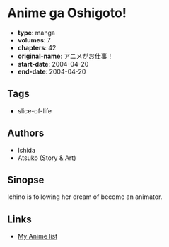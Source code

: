 # Anime ga Oshigoto!

-   **type**: manga
-   **volumes**: 7
-   **chapters**: 42
-   **original-name**: アニメがお仕事！
-   **start-date**: 2004-04-20
-   **end-date**: 2004-04-20

## Tags

-   slice-of-life

## Authors

-   Ishida
-   Atsuko (Story & Art)

## Sinopse

Ichino is following her dream of become an animator.

## Links

-   [My Anime list](https://myanimelist.net/manga/15302/Anime_ga_Oshigoto)
